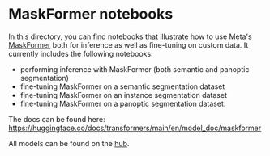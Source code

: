# MaskFormer notebooks

In this directory, you can find notebooks that illustrate how to use Meta's [MaskFormer](https://huggingface.co/docs/transformers/model_doc/maskformer) both for inference as well as fine-tuning on custom data. It currently includes the following notebooks:

- performing inference with MaskFormer (both semantic and panoptic segmentation)
- fine-tuning MaskFormer on a semantic segmentation dataset
- fine-tuning MaskFormer on an instance segmentation dataset
- fine-tuning MaskFormer on a panoptic segmentation dataset.

The docs can be found here: https://huggingface.co/docs/transformers/main/en/model_doc/maskformer

All models can be found on the [hub](https://huggingface.co/models?search=maskformer).
